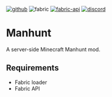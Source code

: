 ﻿[![github](https://cdn.jsdelivr.net/npm/@intergrav/devins-badges@3/assets/cozy/available/github_vector.svg)](https://github.com/Libreh/manhunt)
![fabric](https://cdn.jsdelivr.net/npm/@intergrav/devins-badges@3/assets/cozy/supported/fabric_vector.svg)
[![fabric-api](https://cdn.jsdelivr.net/npm/@intergrav/devins-badges@3/assets/cozy/requires/fabric-api_vector.svg)](https://modrinth.com/mod/fabric-api)
[![discord](https://cdn.jsdelivr.net/npm/@intergrav/devins-badges@3/assets/cozy/social/discord-singular_vector.svg)](https://discord.gg/hdWw7SQpwf)

# Manhunt
A server-side Minecraft Manhunt mod.

## Requirements
- Fabric loader
- Fabric API
